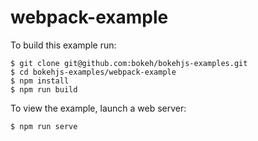 # webpack-example

To build this example run:

```
$ git clone git@github.com:bokeh/bokehjs-examples.git
$ cd bokehjs-examples/webpack-example
$ npm install
$ npm run build
```

To view the example, launch a web server:

```
$ npm run serve
```
